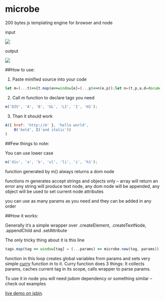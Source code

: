 # microbe
200 bytes js templating engine for browser and node

input

![](https://i.imgur.com/HVuDykf.png)

output

![](https://i.imgur.com/Yxtij8c.png)

##How to use:
1.	Paste minified source into your code
```javascript
let m=(...t)=>{t.map(e=>window[e]=(...p)=>n(e,p));let n=(t,p,a,d=document)=>(t=d.createElement(t),p.map(e=>{if((a=e.blur)||e.big){t.appendChild(a?e:d.createTextNode(e))}else for(a in e)t[a]=e[a]}),t)}
```
2.	Call m function to declare tags you need
```javascript
m('DIV', 'A', 'B', 'UL', 'LI', 'I', 'H1');
```
3.	Than it should work
```javascript
A({ href: 'http://m' }, 'hello world',
    B('bold', I('and italic'))
)
```

##Few things to note:

You can use lower case 
```javascript
m('div', 'a', 'b', 'ul', 'li', 'i', 'h1');
```

function generated by m() always returns a dom node

functions m generates accept strings and objects only – array will return an error
any string will produce text node, any dom node will be appended, any object will be used to set current node attributes

you can use as many params as you need and they can be added in any order

##How it works:

Generally it’s a simple wrapper over .createElement, .createTextNode, .appendChild and .setAttribute

The only tricky thing about it is this line
```javascript
tags.map(tag => window[tag] = (...params) => microbe.new(tag, params)),
```
function in this loop creates global variables from params and sets very simple [curry](https://en.wikipedia.org/wiki/Currying) function in to it.
Curry function does 3 things:
It collects params, caches current tag in its scope, calls wrapper to parse params.

To use it in node you will need jsdom dependency or something similar – check out examples

[live demo on jsbin](https://jsbin.com/zawimed/edit?js,output).
